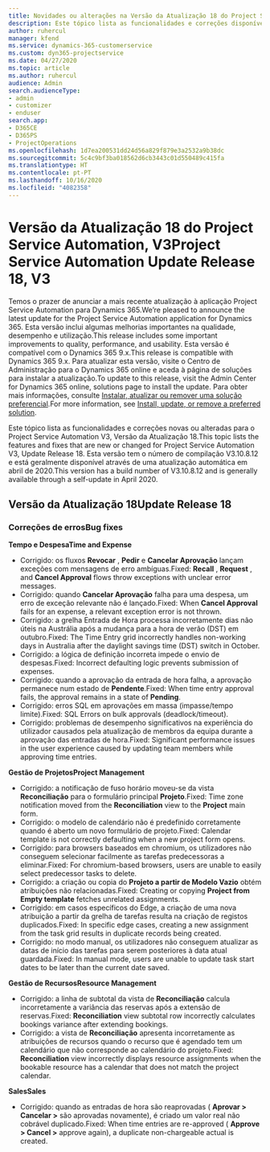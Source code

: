 ```yaml
---
title: Novidades ou alterações na Versão da Atualização 18 do Project Service Automation, V3
description: Este tópico lista as funcionalidades e correções disponíveis no Project Service Automation V3, Versão da Atualização 18, V3.
author: ruhercul
manager: kfend
ms.service: dynamics-365-customerservice
ms.custom: dyn365-projectservice
ms.date: 04/27/2020
ms.topic: article
ms.author: ruhercul
audience: Admin
search.audienceType:
- admin
- customizer
- enduser
search.app:
- D365CE
- D365PS
- ProjectOperations
ms.openlocfilehash: 1d7ea200531dd24d56a829f879e3a2532a9b38dc
ms.sourcegitcommit: 5c4c9bf3ba018562d6cb3443c01d550489c415fa
ms.translationtype: HT
ms.contentlocale: pt-PT
ms.lasthandoff: 10/16/2020
ms.locfileid: "4082358"
---
```

# <a name="project-service-automation-update-release-18-v3"></a><span data-ttu-id="c5b72-103">Versão da Atualização 18 do Project Service Automation, V3</span><span class="sxs-lookup"><span data-stu-id="c5b72-103">Project Service Automation Update Release 18, V3</span></span>

<span data-ttu-id="c5b72-104">Temos o prazer de anunciar a mais recente atualização à aplicação Project Service Automation para Dynamics 365.</span><span class="sxs-lookup"><span data-stu-id="c5b72-104">We’re pleased to announce the latest update for the Project Service Automation application for Dynamics 365.</span></span> <span data-ttu-id="c5b72-105">Esta versão inclui algumas melhorias importantes na qualidade, desempenho e utilização.</span><span class="sxs-lookup"><span data-stu-id="c5b72-105">This release includes some important improvements to quality, performance, and usability.</span></span> <span data-ttu-id="c5b72-106">Esta versão é compatível com o Dynamics 365 9.x.</span><span class="sxs-lookup"><span data-stu-id="c5b72-106">This release is compatible with Dynamics 365 9.x.</span></span> <span data-ttu-id="c5b72-107">Para atualizar esta versão, visite o Centro de Administração para o Dynamics 365 online e aceda à página de soluções para instalar a atualização.</span><span class="sxs-lookup"><span data-stu-id="c5b72-107">To update to this release, visit the Admin Center for Dynamics 365 online, solutions page to install the update.</span></span> <span data-ttu-id="c5b72-108">Para obter mais informações, consulte [Instalar, atualizar ou remover uma solução preferencial](https://docs.microsoft.com/power-platform/admin/install-remove-preferred-solution).</span><span class="sxs-lookup"><span data-stu-id="c5b72-108">For more information, see [Install, update, or remove a preferred solution](https://docs.microsoft.com/power-platform/admin/install-remove-preferred-solution).</span></span>

<span data-ttu-id="c5b72-109">Este tópico lista as funcionalidades e correções novas ou alteradas para o Project Service Automation V3, Versão da Atualização 18.</span><span class="sxs-lookup"><span data-stu-id="c5b72-109">This topic lists the features and fixes that are new or changed for Project Service Automation V3, Update Release 18.</span></span> <span data-ttu-id="c5b72-110">Esta versão tem o número de compilação V3.10.8.12 e está geralmente disponível através de uma atualização automática em abril de 2020.</span><span class="sxs-lookup"><span data-stu-id="c5b72-110">This version has a build number of V3.10.8.12 and is generally available through a self-update in April 2020.</span></span>

## <a name="update-release-18"></a><span data-ttu-id="c5b72-111">Versão da Atualização 18</span><span class="sxs-lookup"><span data-stu-id="c5b72-111">Update Release 18</span></span>

### <a name="bug-fixes"></a><span data-ttu-id="c5b72-112">Correções de erros</span><span class="sxs-lookup"><span data-stu-id="c5b72-112">Bug fixes</span></span>

<span data-ttu-id="c5b72-113">**Tempo e Despesa**</span><span class="sxs-lookup"><span data-stu-id="c5b72-113">**Time and Expense**</span></span>

- <span data-ttu-id="c5b72-114">Corrigido: os fluxos **Revocar** , **Pedir** e **Cancelar Aprovação** lançam exceções com mensagens de erro ambíguas.</span><span class="sxs-lookup"><span data-stu-id="c5b72-114">Fixed: **Recall** , **Request** , and **Cancel Approval** flows throw exceptions with unclear error messages.</span></span>
- <span data-ttu-id="c5b72-115">Corrigido: quando **Cancelar Aprovação** falha para uma despesa, um erro de exceção relevante não é lançado.</span><span class="sxs-lookup"><span data-stu-id="c5b72-115">Fixed: When **Cancel Approval** fails for an expense, a relevant exception error is not thrown.</span></span>
- <span data-ttu-id="c5b72-116">Corrigido: a grelha Entrada de Hora processa incorretamente dias não úteis na Austrália após a mudança para a hora de verão (DST) em outubro.</span><span class="sxs-lookup"><span data-stu-id="c5b72-116">Fixed: The Time Entry grid incorrectly handles non-working days in Australia after the daylight savings time (DST) switch in October.</span></span>
- <span data-ttu-id="c5b72-117">Corrigido: a lógica de definição incorreta impede o envio de despesas.</span><span class="sxs-lookup"><span data-stu-id="c5b72-117">Fixed: Incorrect defaulting logic prevents submission of expenses.</span></span>
- <span data-ttu-id="c5b72-118">Corrigido: quando a aprovação da entrada de hora falha, a aprovação permanece num estado de **Pendente**.</span><span class="sxs-lookup"><span data-stu-id="c5b72-118">Fixed: When time entry approval fails, the approval remains in a state of **Pending**.</span></span>
- <span data-ttu-id="c5b72-119">Corrigido: erros SQL em aprovações em massa (impasse/tempo limite).</span><span class="sxs-lookup"><span data-stu-id="c5b72-119">Fixed: SQL Errors on bulk approvals (deadlock/timeout).</span></span>
- <span data-ttu-id="c5b72-120">Corrigido: problemas de desempenho significativos na experiência do utilizador causados pela atualização de membros da equipa durante a aprovação das entradas de hora.</span><span class="sxs-lookup"><span data-stu-id="c5b72-120">Fixed: Significant performance issues in the user experience caused by updating team members while approving time entries.</span></span>

<span data-ttu-id="c5b72-121">**Gestão de Projetos**</span><span class="sxs-lookup"><span data-stu-id="c5b72-121">**Project Management**</span></span>

- <span data-ttu-id="c5b72-122">Corrigido: a notificação de fuso horário moveu-se da vista **Reconciliação** para o formulário principal **Projeto**.</span><span class="sxs-lookup"><span data-stu-id="c5b72-122">Fixed: Time zone notification moved from the **Reconciliation** view to the **Project** main form.</span></span>
- <span data-ttu-id="c5b72-123">Corrigido: o modelo de calendário não é predefinido corretamente quando é aberto um novo formulário de projeto.</span><span class="sxs-lookup"><span data-stu-id="c5b72-123">Fixed: Calendar template is not correctly defaulting when a new project form opens.</span></span>
- <span data-ttu-id="c5b72-124">Corrigido: para browsers baseados em chromium, os utilizadores não conseguem selecionar facilmente as tarefas predecessoras a eliminar.</span><span class="sxs-lookup"><span data-stu-id="c5b72-124">Fixed: For chromium-based browsers, users are unable to easily select predecessor tasks to delete.</span></span>
- <span data-ttu-id="c5b72-125">Corrigido: a criação ou copia do **Projeto a partir de Modelo Vazio** obtém atribuições não relacionadas.</span><span class="sxs-lookup"><span data-stu-id="c5b72-125">Fixed: Creating or copying **Project from Empty template** fetches unrelated assignments.</span></span>
- <span data-ttu-id="c5b72-126">Corrigido: em casos específicos do Edge, a criação de uma nova atribuição a partir da grelha de tarefas resulta na criação de registos duplicados.</span><span class="sxs-lookup"><span data-stu-id="c5b72-126">Fixed: In specific edge cases, creating a new assignment from the task grid results in duplicate records being created.</span></span>
- <span data-ttu-id="c5b72-127">Corrigido: no modo manual, os utilizadores não conseguem atualizar as datas de início das tarefas para serem posteriores à data atual guardada.</span><span class="sxs-lookup"><span data-stu-id="c5b72-127">Fixed: In manual mode, users are unable to update task start dates to be later than the current date saved.</span></span>

<span data-ttu-id="c5b72-128">**Gestão de Recursos**</span><span class="sxs-lookup"><span data-stu-id="c5b72-128">**Resource Management**</span></span>

- <span data-ttu-id="c5b72-129">Corrigido: a linha de subtotal da vista de **Reconciliação** calcula incorretamente a variância das reservas após a extensão de reservas.</span><span class="sxs-lookup"><span data-stu-id="c5b72-129">Fixed: **Reconciliation** view subtotal row incorrectly calculates bookings variance after extending bookings.</span></span>
- <span data-ttu-id="c5b72-130">Corrigido: a vista de **Reconciliação** apresenta incorretamente as atribuições de recursos quando o recurso que é agendado tem um calendário que não corresponde ao calendário do projeto.</span><span class="sxs-lookup"><span data-stu-id="c5b72-130">Fixed: **Reconciliation** view incorrectly displays resource assignments when the bookable resource has a calendar that does not match the project calendar.</span></span>

<span data-ttu-id="c5b72-131">**Sales**</span><span class="sxs-lookup"><span data-stu-id="c5b72-131">**Sales**</span></span>

- <span data-ttu-id="c5b72-132">Corrigido: quando as entradas de hora são reaprovadas ( **Aprovar > Cancelar >** são aprovadas novamente), é criado um valor real não cobrável duplicado.</span><span class="sxs-lookup"><span data-stu-id="c5b72-132">Fixed: When time entries are re-approved ( **Approve > Cancel >** approve again), a duplicate non-chargeable actual is created.</span></span>
